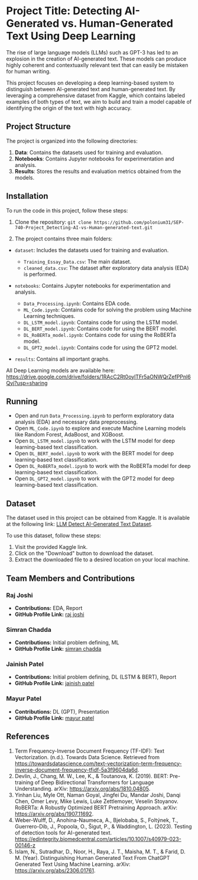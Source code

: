 # Project Title: Detecting AI-Generated vs. Human-Generated Text Using Deep Learning

The rise of large language models (LLMs) such as GPT-3 has led to an explosion in the creation of AI-generated text. These models can produce highly coherent and contextuaxlly relevant text that can easily be mistaken for human writing.

This project focuses on developing a deep learning-based system to distinguish between AI-generated text and human-generated text. By leveraging a comprehensive dataset from Kaggle, which contains labeled examples of both types of text, we aim to build and train a model capable of identifying the origin of the text with high accuracy.

## Project Structure

The project is organized into the following directories:

1. **Data**: Contains the datasets used for training and evaluation.
2. **Notebooks**: Contains Jupyter notebooks for experimentation and analysis.
3. **Results**: Stores the results and evaluation metrics obtained from the models.

## Installation

To run the code in this project, follow these steps:

1. Clone the repository: `git clone https://github.com/polonium31/SEP-740-Project_Detecting-AI-vs-Human-generated-text.git`

2. The project contains three main folders:

- `dataset`: Includes the datasets used for training and evaluation.

  - `Training_Essay_Data.csv`: The main dataset.
  - `cleaned_data.csv`: The dataset after exploratory data analysis (EDA) is performed.

- `notebooks`: Contains Jupyter notebooks for experimentation and analysis.

  - `Data_Processing.ipynb`: Contains EDA code.
  - `ML_Code.ipynb`: Contains code for solving the problem using Machine Learning techniques.
  - `DL_LSTM_model.ipynb`: Contains code for using the LSTM model.
  - `DL_BERT_model.ipynb`: Contains code for using the BERT model.
  - `DL_RoBERTa_model.ipynb`: Contains code for using the RoBERTa model.
  - `DL_GPT2_model.ipynb`: Contains code for using the GPT2 model.

- `results`: Contains all important graphs.

All Deep Learning models are available here: https://drive.google.com/drive/folders/1RAcC2Rt0oylTFr5aONWQrZefPPnl6Qyj?usp=sharing
## Running

- Open and run `Data_Processing.ipynb` to perform exploratory data analysis (EDA) and necessary data preprocessing.
- Open `ML_Code.ipynb` to explore and execute Machine Learning models like Random Forest, AdaBoost, and XGBoost.
- Open `DL_LSTM_model.ipynb` to work with the LSTM model for deep learning-based text classification.
- Open `DL_BERT_model.ipynb` to work with the BERT model for deep learning-based text classification.
- Open `DL_RoBERTa_model.ipynb` to work with the RoBERTa model for deep learning-based text classification.
- Open `DL_GPT2_model.ipynb` to work with the GPT2 model for deep learning-based text classification.

## Dataset

The dataset used in this project can be obtained from Kaggle. It is available at the following link: [LLM Detect AI-Generated Text Dataset](https://www.kaggle.com/datasets/sunilthite/llm-detect-ai-generated-text-dataset).

To use this dataset, follow these steps:

1. Visit the provided Kaggle link.
2. Click on the "Download" button to download the dataset.
3. Extract the downloaded file to a desired location on your local machine.

## Team Members and Contributions

### Raj Joshi

- **Contributions:** EDA, Report
- **GitHub Profile Link:** [raj joshi](https://github.com/rajjoshi18)

### Simran Chadda

- **Contributions:** Initial problem defining, ML
- **GitHub Profile Link:** [simran chadda](https://github.com/SimranChadda)

### Jainish Patel

- **Contributions:** Initial problem defining, DL (LSTM & BERT), Report
- **GitHub Profile Link:** [jainish patel](https://github.com/polonium31)

### Mayur Patel

- **Contributions:** DL (GPT), Presentation
- **GitHub Profile Link:** [mayur patel](https://github.com/mayur045)

## References

1. Term Frequency-Inverse Document Frequency (TF-IDF): Text Vectorization. (n.d.). Towards Data Science. Retrieved from https://towardsdatascience.com/text-vectorization-term-frequency-inverse-document-frequency-tfidf-5a3f9604da6d.
2. Devlin, J., Chang, M. W., Lee, K., & Toutanova, K. (2019). BERT: Pre-training of Deep Bidirectional Transformers for Language Understanding. arXiv: https://arxiv.org/abs/1810.04805.
3. Yinhan Liu, Myle Ott, Naman Goyal, Jingfei Du, Mandar Joshi, Danqi Chen, Omer Levy, Mike Lewis, Luke Zettlemoyer, Veselin Stoyanov. RoBERTa: A Robustly Optimized BERT Pretraining Approach. arXiv: https://arxiv.org/abs/1907.11692.
4. Weber-Wulff, D., Anohina-Naumeca, A., Bjelobaba, S., Foltýnek, T., Guerrero-Dib, J., Popoola, O., Šigut, P., & Waddington, L. (2023). Testing of detection tools for AI-generated text. https://edintegrity.biomedcentral.com/articles/10.1007/s40979-023-00146-z
5. Islam, N., Sutradhar, D., Noor, H., Raya, J. T., Maisha, M. T., & Farid, D. M. (Year). Distinguishing Human Generated Text From ChatGPT Generated Text Using Machine Learning. arXiv: https://arxiv.org/abs/2306.01761.

